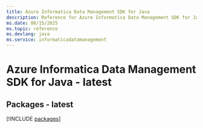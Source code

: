 ```yaml
---
title: Azure Informatica Data Management SDK for Java
description: Reference for Azure Informatica Data Management SDK for Java
ms.date: 08/15/2025
ms.topic: reference
ms.devlang: java
ms.service: informaticadatamanagement
---
```

# Azure Informatica Data Management SDK for Java - latest
## Packages - latest
[!INCLUDE [packages](informatica-data-management-index.md)]